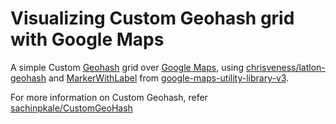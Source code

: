 # Visualizing Custom Geohash grid with Google Maps

A simple Custom [Geohash](https://en.wikipedia.org/wiki/Geohash) grid over [Google Maps](https://developers.google.com/maps/),
using [chrisveness/latlon-geohash](https://github.com/chrisveness/latlon-geohash) and 
[MarkerWithLabel](http://google-maps-utility-library-v3.googlecode.com/svn/trunk/markerwithlabel/src/markerwithlabel.js)
from [google-maps-utility-library-v3](https://code.google.com/p/google-maps-utility-library-v3/).

For more information on Custom Geohash, refer [sachinpkale/CustomGeoHash](https://github.com/sachinpkale/CustomGeoHash)
